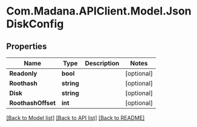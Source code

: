 
# Com.Madana.APIClient.Model.JsonDiskConfig

## Properties

Name | Type | Description | Notes
------------ | ------------- | ------------- | -------------
**Readonly** | **bool** |  | [optional] 
**Roothash** | **string** |  | [optional] 
**Disk** | **string** |  | [optional] 
**RoothashOffset** | **int** |  | [optional] 

[[Back to Model list]](../README.md#documentation-for-models)
[[Back to API list]](../README.md#documentation-for-api-endpoints)
[[Back to README]](../README.md)

